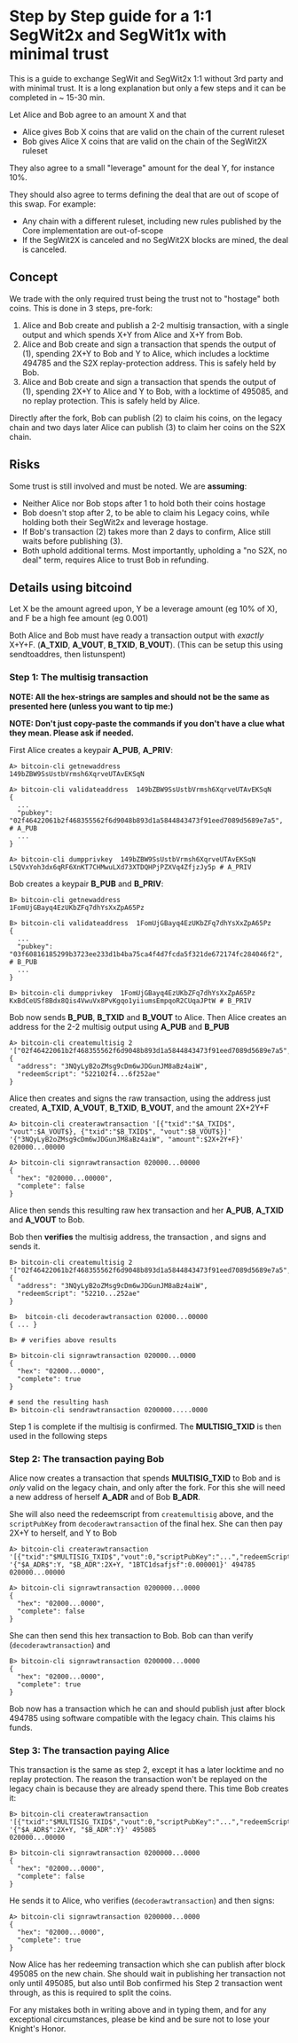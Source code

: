 # Step by Step guide for a 1:1 SegWit2x and SegWit1x with minimal trust

This is a guide to exchange SegWit and SegWit2x 1:1 without 3rd party and with minimal trust. It is a long explanation but only a few steps and it  can be completed in ~ 15-30 min.

Let Alice and Bob agree to an amount X and that 

* Alice gives Bob X coins that are valid on the chain of the current ruleset
* Bob gives Alice X coins that are valid on the chain of the SegWit2X ruleset

They also agree to a small "leverage" amount for the deal Y, for instance 10%.

They should also agree to terms defining the deal that are out of scope of this swap. For example:

* Any chain with a different ruleset, including new rules published by the Core implementation are out-of-scope
* If the SegWit2X is canceled and no SegWit2X blocks are mined, the deal is canceled.

## Concept

We trade with the only required trust being the trust not to "hostage" both coins. This is done in 3 steps, pre-fork:

1. Alice and Bob create and publish a 2-2 multisig transaction, with a single output and which spends X+Y from Alice and X+Y from Bob.
2. Alice and Bob create and sign a transaction that spends the output of (1), spending 2X+Y to Bob and Y to Alice, which includes a locktime 494785 and the S2X replay-protection address. This is safely held by Bob.
3. Alice and Bob create and sign a transaction that spends the output of (1), spending 2X+Y to Alice and Y to Bob, with a locktime of 495085, and no replay protection. This is safely held by Alice.

Directly after the fork, Bob can publish (2) to claim his coins, on the legacy chain and two days later Alice can publish (3) to claim her coins on the S2X chain.

## Risks

Some trust is still involved and must be noted. We are **assuming**:

* Neither Alice nor Bob stops after 1 to hold both their coins hostage
* Bob doesn't stop after 2, to be able to claim his Legacy coins, while holding both their SegWit2x and leverage hostage.
* If Bob's transaction (2) takes more than 2 days to confirm, Alice still waits before publishing (3).
* Both uphold additional terms. Most importantly, upholding a "no S2X, no deal" term, requires Alice to trust Bob in refunding.

## Details using bitcoind

Let X be the amount agreed upon, Y be a leverage amount (eg 10% of X), and F be a high fee amount (eg 0.001)

Both Alice and Bob must have ready a transaction output with *exactly* X+Y+F. (**A_TXID**, **A_VOUT**, **B_TXID**, **B_VOUT**). (This can be setup this using sendtoaddres, then listunspent)

### Step 1: The multisig transaction

**NOTE: All the hex-strings are samples and should not be the same as presented here (unless you want to tip me:)**

**NOTE: Don't just copy-paste the commands if you don't have a clue what they mean. Please ask if needed.**


First Alice creates a keypair **A_PUB**, **A_PRIV**:

    A> bitcoin-cli getnewaddress
    149bZBW9SsUstbVrmsh6XqrveUTAvEKSqN
    
    A> bitcoin-cli validateaddress  149bZBW9SsUstbVrmsh6XqrveUTAvEKSqN
    {
      ...
      "pubkey": "02f46422061b2f468355562f6d9048b893d1a5844843473f91eed7089d5689e7a5",  # A_PUB
      ...
    }
    
    A> bitcoin-cli dumpprivkey  149bZBW9SsUstbVrmsh6XqrveUTAvEKSqN
    L5QVxYoh3dx6qRF6XnKT7CHMwuLXd73XTDQHPjPZXVq4ZfjzJy5p # A_PRIV


Bob creates a keypair **B_PUB** and **B_PRIV**:

    B> bitcoin-cli getnewaddress
    1FomUjGBayq4EzUKbZFq7dhYsXxZpA65Pz
    
    B> bitcoin-cli validateaddress  1FomUjGBayq4EzUKbZFq7dhYsXxZpA65Pz
    {
      ...
      "pubkey": "03f60816185299b3723ee233d1b4ba75ca4f4d7fcda5f321de672174fc284046f2",  # B_PUB
      ...
    }
    
    B> bitcoin-cli dumpprivkey  1FomUjGBayq4EzUKbZFq7dhYsXxZpA65Pz
    KxBdCeUSf8Bdx8Qis4VwuVx8PvKgqo1yiiumsEmpqoR2CUqaJPtW # B_PRIV


Bob now sends **B_PUB**, **B_TXID** and **B_VOUT** to Alice. Then Alice creates an address for the 2-2 multisig output using **A_PUB** and **B_PUB**


    A> bitcoin-cli createmultisig 2  '["02f46422061b2f468355562f6d9048b893d1a5844843473f91eed7089d5689e7a5","03f60816185299b3723ee233d1b4ba75ca4f4d7fcda5f321de672174fc284046f2"]'
    {
      "address": "3NQyLyB2oZMsg9cDm6wJDGunJM8aBz4aiW",
      "redeemScript": "522102f4...6f252ae"
    }

Alice then creates and signs the raw transaction, using the address just created, **A_TXID**, **A_VOUT**, **B_TXID**, **B_VOUT**, and the amount 2X+2Y+F 

    A> bitcoin-cli createrawtransaction '[{"txid":"$A_TXID$", "vout":$A_VOUT$}, {"txid":"$B_TXID$", "vout":$B_VOUT$}]' '{"3NQyLyB2oZMsg9cDm6wJDGunJM8aBz4aiW", "amount":$2X+2Y+F}'
    020000...00000
    
    A> bitcoin-cli signrawtransaction 020000...00000
    {
      "hex": "020000...00000",
      "complete": false
    }

Alice then sends this resulting raw hex transaction and her **A_PUB**, **A_TXID** and **A_VOUT** to Bob. 

Bob then **verifies** the multisig address,  the transaction , and signs and sends it.

    B> bitcoin-cli createmultisig 2  '["02f46422061b2f468355562f6d9048b893d1a5844843473f91eed7089d5689e7a5","03f60816185299b3723ee233d1b4ba75ca4f4d7fcda5f321de672174fc284046f2"]'
    {
      "address": "3NQyLyB2oZMsg9cDm6wJDGunJM8aBz4aiW",
      "redeemScript": "52210...252ae"
    }
    
    B>  bitcoin-cli decoderawtransaction 02000...00000
    { ... }
    
    B> # verifies above results
    
    B> bitcoin-cli signrawtransaction 020000...0000
    {
      "hex": "02000...0000",
      "complete": true
    }
    
    # send the resulting hash
    B> bitcoin-cli sendrawtransaction 0200000.....0000

Step 1 is complete if the multisig is confirmed. The **MULTISIG_TXID** is then used in the following steps

### Step 2: The transaction paying Bob

Alice now creates a transaction that spends **MULTISIG_TXID** to Bob and is *only* valid on the legacy chain, and only  after the fork. For this she will need a new address of herself **A_ADR** and of Bob **B_ADR**. 

She will also need the redeemscript from `createmultisig` above, and the `scriptPubKey` from `decoderawtransaction` of the final hex. She can then pay 2X+Y to herself, and Y to Bob

    A> bitcoin-cli createrawtransaction '[{"txid":"$MULTISIG_TXID$","vout":0,"scriptPubKey":"...","redeemScript":"..."}]' '{"$A_ADR$":Y, "$B_ADR":2X+Y, "1BTC1dsafjsf":0.000001}' 494785
    020000...00000
    
    A> bitcoin-cli signrawtransaction 0200000...0000
    {
      "hex": "02000...0000",
      "complete": false
    }

She can then send this hex transaction to Bob. Bob can than verify (`decoderawtransaction`) and

    B> bitcoin-cli signrawtransaction 0200000...0000
    {
      "hex": "02000...0000",
      "complete": true
    }
	
Bob now has a transaction which he can and should publish just after block 494785 using software compatible with the legacy chain. This claims his funds. 

### Step 3: The transaction paying Alice

This transaction is the same as step 2, except it has a later locktime and no replay protection. The reason the transaction won't be replayed on the legacy chain is because they are already spend there. This time Bob creates it:

    B> bitcoin-cli createrawtransaction '[{"txid":"$MULTISIG_TXID$","vout":0,"scriptPubKey":"...","redeemScript":"..."}]' '{"$A_ADR$":2X+Y, "$B_ADR":Y}' 495085
    020000...00000
    
    B> bitcoin-cli signrawtransaction 0200000...0000
    {
      "hex": "02000...0000",
      "complete": false
    }

He sends it to Alice, who verifies (`decoderawtransaction`) and then signs:

    A> bitcoin-cli signrawtransaction 0200000...0000
    {
      "hex": "02000...0000",
      "complete": true
    }

Now Alice has her redeeming transaction which she can publish after block 495085 on the new chain. She should wait in publishing her transaction not only until 495085, but also until Bob confirmed his Step 2 transaction went through, as this is required to split the coins.

For any mistakes both in writing above and in typing them, and for any exceptional circumstances, please be kind and be sure not to lose your Knight's Honor.
